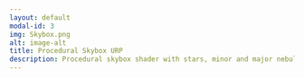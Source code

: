 ```yaml
---
layout: default
modal-id: 3
img: Skybox.png
alt: image-alt
title: Procedural Skybox URP
description: Procedural skybox shader with stars, minor and major nebulas and background glow. Support for BRP and URP.
---
```


